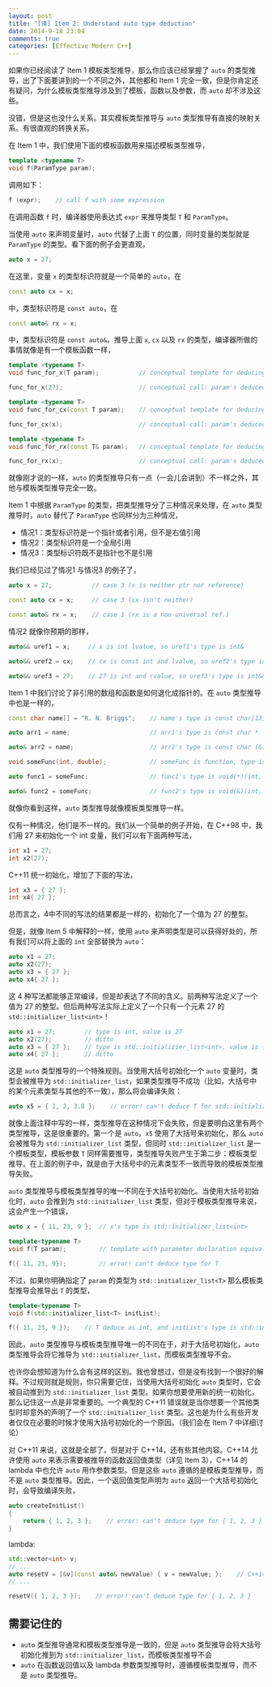 ```yaml
---
layout: post
title: "[译] Item 2: Understand auto type deduction"
date: 2014-9-18 23:04
comments: true
categories: [Effective Modern C++]
---
```


如果你已经阅读了 Item 1 模板类型推导，那么你应该已经掌握了 `auto` 的类型推导，出了下面要讲到的一个不同之外，其他都和 Item 1 完全一致，但是你肯定还有疑问，为什么模板类型推导涉及到了模板，函数以及参数，而 `auto` 却不涉及这些。

没错，但是这也没什么关系。其实模板类型推导与 `auto` 类型推导有直接的映射关系。有很直观的转换关系。

在 Item 1 中，我们使用下面的模板函数用来描述模板类型推导，

``` cpp
template <typename T>
void f(ParamType param);
```

调用如下：

``` cpp
f (expr);    // call f with some expression
```

在调用函数 `f` 时，编译器使用表达式 `expr` 来推导类型 `T` 和 `ParamType`。

当使用 `auto` 来声明变量时，`auto` 代替了上面 `T` 的位置，同时变量的类型就是 `ParamType` 的类型。看下面的例子会更直观，

``` cpp
auto x = 27;
```

在这里，变量 `x` 的类型标识符就是一个简单的 `auto`，在

``` cpp
const auto cx = x;
```

中，类型标识符是 `const auto`，在

``` cpp
const auto& rx = x;
```

中，类型标识符是 `const auto&`。推导上面 `x`, `cx` 以及 `rx` 的类型，编译器所做的事情就像是有一个模板函数一样，

``` cpp
template <typename T>
void func_for_x(T param);           // conceptual template for deducing x's type

func_for_x(27);                     // conceptual call: param's deduced type is x's type

template <typename T>
void func_for_cx(const T param);    // conceptual template for deducing cx's type

func_for_cx(x);                     // conceptual call: param's deduced type is cx's type

template <typename T>
void func_for_rx(const T& param);   // conceptual template for deducing rx's type

func_for_rx(x);                     // conceptual call: param's deduced type is rx's type
```

<!-- more -->
就像刚才说的一样，`auto` 的类型推导只有一点（一会儿会讲到）不一样之外，其他与模板类型推导完全一致。

Item 1 中根据 `ParamType` 的类型，把类型推导分了三种情况来处理，在 `auto` 类型推导时，`auto` 替代了 `ParamType`  也同样分为三种情况，

- 情况1：类型标识符是一个指针或者引用，但不是右值引用
- 情况2：类型标识符是一个全局引用
- 情况3：类型标识符既不是指针也不是引用

我们已经见过了情况1 与情况3 的例子了，

``` cpp
auto x = 27;           // case 3 (x is neither ptr nor reference)

const auto cx = x;     // case 3 (cx isn't neither)

const auto& rx = x;    // case 1 (rx is a non-universal ref.)

```

情况2 就像你预期的那样，

``` cpp
auto&& uref1 = x;     // x is int lvalue, so uref1's type is int&

auto&& uref2 = cx;    // cx is const int and lvalue, so uref2's type is const int&

auto&& uref3 = 27;    // 27 is int and rvalue, so uref3's type is int&&
```

Item 1 中我们讨论了非引用的数组和函数是如何退化成指针的。在 `auto` 类型推导中也是一样的，

``` cpp
const char name[] = "R. N. Briggs";    // name's type is const char[13]

auto arr1 = name;                      // arr1's type is const char *

auto& arr2 = name;                     // arr2's type is const char (&)[13]

void someFunc(int, double);            // someFunc is function, type is void(int, double)

auto func1 = someFunc;                 // func1's type is void(*)(int, double)

auto& func2 = someFunc;                // func2's type is void(&)(int, double)
```

就像你看到这样，`auto` 类型推导就像模板类型推导一样。

仅有一种情况，他们是不一样的。我们从一个简单的例子开始，在 C++98 中，我们用 27 来初始化一个 int 变量，我们可以有下面两种写法，

``` cpp
int x1 = 27;
int x2(27);
```

C++11 统一初始化，增加了下面的写法，

``` cpp
int x3 = { 27 };
int x4{ 27 };
```

总而言之，4中不同的写法的结果都是一样的，初始化了一个值为 27 的整型。

但是，就像 Item 5 中解释的一样，使用 `auto` 来声明类型是可以获得好处的，所有我们可以将上面的 `int` 全部替换为 `auto`：

``` cpp
auto x1 = 27;
auto x2(27);
auto x3 = { 27 };
auto x4{ 27 };
```

这 4 种写法都能够正常编译，但是却表达了不同的含义。前两种写法定义了一个值为 27 的整型。但后两种写法实际上定义了一个只有一个元素 27 的 `std::initializer_list<int>`！

``` cpp
auto x1 = 27;        // type is int, value is 27
auto x2(27);         // ditto
auto x3 = { 27 };    // type is std::initializier_list<int>, value is { 27 }
auto x4{ 27 };       // ditto
```

这是 `auto` 类型推导的一个特殊规则。当使用大括号初始化一个 `auto` 变量时，类型会被推导为 `std::initializer_list`，如果类型推导不成功（比如，大括号中的某个元素类型与其他的不一致），那么将会编译失败：

``` cpp
auto x5 = { 1, 2, 3.0 };    // error! can't deduce T for std::initializer_list<int>
```

就像上面注释中写的一样，类型推导在这种情况下会失败，但是要明白这里有两个类型推导，这是很重要的。第一个是 `auto`，`x5` 使用了大括号来初始化，那么 `auto` 会被推导为 `std::initializer_list` 类型，但同时 `std::initializer_list` 是一个模板类型，模板参数 `T` 同样需要推导，类型推导失败产生于第二步：模板类型推导。在上面的例子中，就是由于大括号中的元素类型不一致而导致的模板类型推导失败。

`auto` 类型推导与模板类型推导的唯一不同在于大括号初始化。当使用大括号初始化时，`auto` 会推到为 `std::initializer_list` 类型，但对于模板类型推导来说，这会产生一个错误，

``` cpp
auto x = { 11, 23, 9 };  // x's type is std::initializer_list<int>

template<typename T>
void f(T param);         // template with parameter declaration equivalent to x's

f({ 11, 23, 9});         // error! can't deduce type for T
```

不过，如果你明确指定了 `param` 的类型为 `std::initializer_list<T>` 那么模板类型推导会推导出 `T` 的类型，

``` cpp
template<typename T>
void f(std::initializer_list<T> initList);

f({ 11, 23, 9 });    // T deduce as int, and initList's type is std::initializer_list<int>
```

因此，`auto` 类型推导与模板类型推导唯一的不同在于，对于大括号初始化，`auto` 类型推导会将它推导为 `std::initializer_list`，而模板类型推导不会。

也许你会想知道为什么会有这样的区别。我也曾想过，但是没有找到一个很好的解释。不过规则就是规则，你只需要记住，当使用大括号初始化 `auto` 类型时，它会被自动推到为 `std::initializer_list` 类型。如果你想要使用新的统一初始化，那么记住这一点是非常重要的。一个典型的 C++11 错误就是当你想要一个其他类型时却意外的声明了一个 `std::initializer_list` 类型。这也是为什么有些开发者仅仅在必要的时候才使用大括号初始化的一个原因。（我们会在 Item 7 中详细讨论）

对 C++11 来说，这就是全部了。但是对于 C++14，还有些其他内容。C++14 允许使用 `auto` 来表示需要被推导的函数返回值类型（详见 Item 3），C++14 的 lambda 中也允许 `auto` 用作参数类型。但是这些 `auto` 遵循的是模板类型推导，而不是 `auto` 类型推导。因此，一个返回值类型声明为 `auto` 返回一个大括号初始化时，会导致编译失败，

``` cpp
auto createInitList()
{
	return { 1, 2, 3 };    // error: can't deduce type for { 1, 2, 3 }
}
```

lambda:

``` cpp
std::vector<int> v;
// ...
auto resetV = [&v](const auto& newValue) { v = newValue; };    // C++14
// ...

resetV({ 1, 2, 3 });    // error! can't deduce type for { 1, 2, 3 }
```

## 需要记住的

- `auto` 类型推导通常和模板类型推导是一致的，但是 `auto` 类型推导会将大括号初始化推到为 `std::initializer_list`，而模板类型推导不会
- `auto` 在函数返回值以及 lambda 参数类型推导时，遵循模板类型推导，而不是 `auto` 类型推导。
